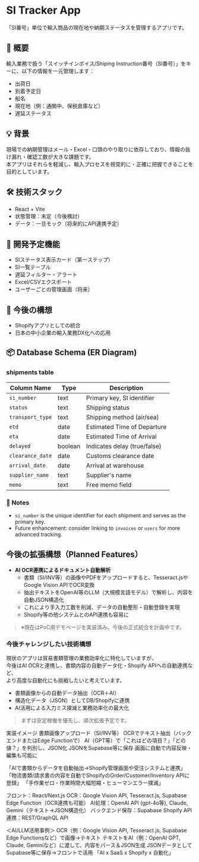 # SI Tracker App

「SI番号」単位で輸入商品の現在地や納期ステータスを管理するアプリです。

## 🧾 概要

輸入業務で扱う「スイッチインボイス/Shiping Instruction番号（SI番号）」をキーに、以下の情報を一元管理します：

- 出荷日
- 到着予定日
- 船名
- 現在地（例：通関中、保税倉庫など）
- 遅延ステータス

## 💡 背景

現場での納期管理はメール・Excel・口頭のやり取りに依存しており、情報の抜け漏れ・確認工数が大きな課題です。  
本アプリはそれらを軽減し、輸入プロセスを視覚的に・正確に把握できることを目的としています。

## 🛠 技術スタック

- React + Vite
- 状態管理：未定（今後検討）
- データ：一旦モック（将来的にAPI連携予定）

## 🔧 開発予定機能

- SIステータス表示カード（第一ステップ）
- SI一覧テーブル
- 遅延フィルター・アラート
- Excel/CSVエクスポート
- ユーザーごとの管理画面（将来）

## 📝 今後の構想

- Shopifyアプリとしての統合
- 日本の中小企業の輸入業務DX化への応用

## 📦 Database Schema (ER Diagram)

### shipments table

| Column Name      | Type     | Description                |
|------------------|----------|----------------------------|
| `si_number`      | text     | Primary key, SI identifier |
| `status`         | text     | Shipping status            |
| `transport_type` | text     | Shipping method (air/sea)  |
| `etd`            | date     | Estimated Time of Departure |
| `eta`            | date     | Estimated Time of Arrival  |
| `delayed`        | boolean  | Indicates delay (true/false) |
| `clearance_date` | date     | Customs clearance date     |
| `arrival_date`   | date     | Arrival at warehouse       |
| `supplier_name`  | text     | Supplier's name            |
| `memo`           | text     | Free memo field            |

### 🔧 Notes

- `si_number` is the unique identifier for each shipment and serves as the primary key.
- Future enhancement: consider linking to `invoices` or `users` for more advanced tracking.


## 今後の拡張構想（Planned Features）

- **AI OCR連携によるドキュメント自動解析**
  - 書類（SI/INV等）の画像やPDFをアップロードすると、Tesseract.jsやGoogle Vision APIでOCR変換
  - 抽出テキストをOpenAI等のLLM（大規模言語モデル）で解析し、内容を自動JSON構造化
  - これにより手入力工数を削減、データの自動整形・自動登録を実現
  - Shopify等の他システムとのAPI連携も容易に

> ※現在はPoC用デモページを実装済み。今後の正式統合を計画中です。

### 今後チャレンジしたい技術構想

現状のアプリは貿易書類管理の業務効率化に特化していますが、  
今後はAI OCRと連携し、書類内容の自動データ化・Shopify APIへの自動連携など、  
より高度な自動化にも挑戦したいと考えています。

- 書類画像からの自動データ抽出（OCR＋AI）
- 構造化データ（JSON）としてDB/Shopifyに連携
- AI活用による入力ミス撲滅と業務効率化の最大化

> まずは安定稼働を優先し、順次拡張予定です。

実装イメージ
書類画像アップロード（SI/INV等）
OCRでテキスト抽出（バックエンドまたはEdge Functionで）
AI（GPT等）で「これはどの項目？」「どの値？」を判別し、JSON化
JSONをSupabase等に保存
画面に自動で内容反映・編集も可能に

「AIで書類からデータを自動抽出→Shopify管理画面や受注システムと連携」
「物流書類/請求書の内容を自動でShopifyのOrder/Customer/Inventory APIに登録」
「手作業ゼロ・作業時間大幅短縮・ヒューマンエラー撲滅」

フロント：React/Next.js
OCR：Google Vision API, Tesseract.js, Supabase Edge Function（OCR連携も可能）
AI処理：OpenAI API (gpt-4o等), Claude, Gemini（テキスト→JSON構造化）
バックエンド保存：Supabase
Shopify API連携：REST/GraphQL API


＜AI/LLM活用事例＞
OCR（例：Google Vision API, Tesseract.js, Supabase Edge Functionsなど）で画像→テキスト
テキストをAI（例：OpenAI GPT, Claude, Geminiなど）に渡して、内容をパース＆JSON生成
JSONデータとしてSupabase等に保存→フロントで活用
「AI x SaaS x Shopify x 自動化」 
